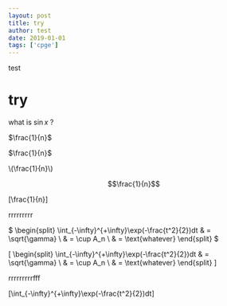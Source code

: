 ```yaml
---
layout: post
title: try
author: test
date: 2019-01-01
tags: ['cpge']
---
```


test



# try



what is $\sin x$ ?

$\frac{1}{n}$




$\frac{1}{n}$

\\(\frac{1}{n}\\)

$$\frac{1}{n}$$

\[\frac{1}{n}\]

rrrrrrrrr

$
\begin{split}
\int_{-\infty}^{+\infty}\exp(-\frac{t^2}{2})dt & = \sqrt{\gamma} \\
& = \cup A_n \\
& = \text{whatever}
\end{split}
$

\[
\begin{split}
\int_{-\infty}^{+\infty}\exp(-\frac{t^2}{2})dt & = \sqrt{\gamma} \\
& = \cup A_n \\
& = \text{whatever}
\end{split}
\]



rrrrrrrrrfff

\[\int_{-\infty}^{+\infty}\exp(-\frac{t^2}{2})dt\]

